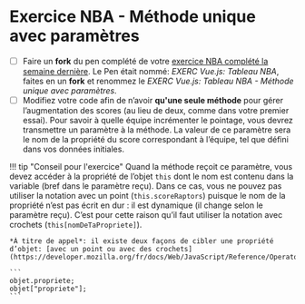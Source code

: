 # Exercice NBA - Méthode unique avec paramètres

- [ ] Faire un **fork** du pen complété de votre [exercice NBA complété la semaine dernière](https://tim-montmorency.com/timdoc/582-518MO/exercices/vue-tableau-nba/). Le Pen était nommé: *EXERC Vue.js: Tableau NBA*, faites en un **fork** et renommez le *EXERC Vue.js: Tableau NBA - Méthode unique avec paramètres*.
- [ ] Modifiez votre code afin de n’avoir **qu'une seule méthode** pour gérer l’augmentation des scores (au lieu de deux, comme dans votre premier essai).
    Pour savoir à quelle équipe incrémenter le pointage, vous devrez transmettre un paramètre à la méthode.
    La valeur de ce paramètre sera le nom de la propriété du score correspondant à l’équipe, tel que défini dans vos données initiales.

!!! tip "Conseil pour l'exercice"
    Quand la méthode reçoit ce paramètre, vous devez accéder à la propriété de l’objet `this` dont le nom est contenu dans la variable (bref dans le paramètre reçu).
    Dans ce cas, vous ne pouvez pas utiliser la notation avec un point (`this.scoreRaptors`) puisque le nom de la propriété n’est pas écrit en dur : il est dynamique (il change selon le paramètre reçu).
    C’est pour cette raison qu’il faut utiliser la notation avec crochets (`this[nomDeTaPropriete]`).

    *À titre de appel*: il existe deux façons de cibler une propriété d’objet: [avec un point ou avec des crochets](https://developer.mozilla.org/fr/docs/Web/JavaScript/Reference/Operators/Property_accessors): 

    ```
    objet.propriete;
    objet["propriete"];
    ```